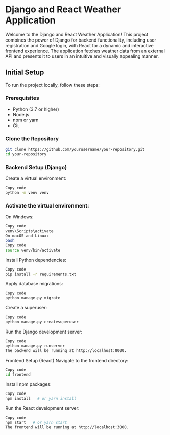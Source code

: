 # Django and React Weather Application

Welcome to the Django and React Weather Application! This project combines the power of Django for backend functionality, including user registration and Google login, with React for a dynamic and interactive frontend experience. The application fetches weather data from an external API and presents it to users in an intuitive and visually appealing manner.

## Initial Setup

To run the project locally, follow these steps:

### Prerequisites

- Python (3.7 or higher)
- Node.js
- npm or yarn
- Git

### Clone the Repository

```bash
git clone https://github.com/yourusername/your-repository.git
cd your-repository
```

### Backend Setup (Django)
Create a virtual environment:

```bash
Copy code
python -m venv venv
```

### Activate the virtual environment:

On Windows:
```bash
Copy code
venv\Scripts\activate
On macOS and Linux:
bash
Copy code
source venv/bin/activate
```

Install Python dependencies:

```bash
Copy code
pip install -r requirements.txt
```

Apply database migrations:

```bash
Copy code
python manage.py migrate
```
Create a superuser:
```bash
Copy code
python manage.py createsuperuser
```
Run the Django development server:

```bash
Copy code
python manage.py runserver
The backend will be running at http://localhost:8000.
```

Frontend Setup (React)
Navigate to the frontend directory:

```bash
Copy code
cd frontend
```
Install npm packages:

```bash
Copy code
npm install   # or yarn install
```
Run the React development server:

```bash
Copy code
npm start   # or yarn start
The frontend will be running at http://localhost:3000.

